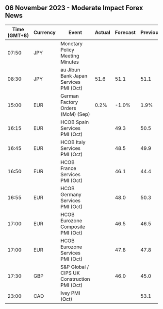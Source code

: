 ## 06 November 2023 - Moderate Impact Forex News

| Time (GMT+8) | Currency | Event | Actual | Forecast | Previous |
|------|----------|-------|--------|----------|----------|
| 07:50 | JPY | Monetary Policy Meeting Minutes |  |  |  |
| 08:30 | JPY | au Jibun Bank Japan Services PMI (Oct) | 51.6 | 51.1 | 51.1 |
| 15:00 | EUR | German Factory Orders (MoM) (Sep) | 0.2% | -1.0% | 1.9% |
| 16:15 | EUR | HCOB Spain Services PMI (Oct) |  | 49.3 | 50.5 |
| 16:45 | EUR | HCOB Italy Services PMI (Oct) |  | 48.5 | 49.9 |
| 16:50 | EUR | HCOB France Services PMI (Oct) |  | 46.1 | 44.4 |
| 16:55 | EUR | HCOB Germany Services PMI (Oct) |  | 48.0 | 50.3 |
| 17:00 | EUR | HCOB Eurozone Composite PMI (Oct) |  | 46.5 | 46.5 |
| 17:00 | EUR | HCOB Eurozone Services PMI (Oct) |  | 47.8 | 47.8 |
| 17:30 | GBP | S&P Global / CIPS UK Construction PMI (Oct) |  | 46.0 | 45.0 |
| 23:00 | CAD | Ivey PMI (Oct) |  |  | 53.1 |
